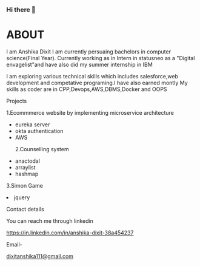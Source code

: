 ### Hi there 👋

# ABOUT
I am Anshika Dixit I am currently persuaing bachelors in computer science(Final Year). Currently working as in Intern in statusneo as a "Digital envagelist"and have also did my summer internship in IBM


I am exploring various technical skills which includes salesforce,web development and competative programing.I have also earned montly 
My skills as coder are in CPP,Devops,AWS,DBMS,Docker and OOPS 


Projects 


1.Ecommmerce website by implementing microservice architecture


<ul>
<li>eureka server</li>
<li>okta authentication</li>
<li>AWS</li>


2.Counselling system


<li>anactodal</li>
<li>arraylist</li>
<li>hashmap</li>
</ul>

3.Simon Game 


<li>jquery</li>


Contact details


You can reach me through linkedin 

https://in.linkedin.com/in/anshika-dixit-38a454237


Email-

dixitanshika111@gmail.com



